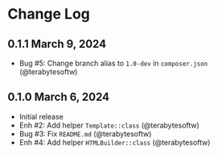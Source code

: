 # Change Log

## 0.1.1 March 9, 2024

- Bug #5: Change branch alias to `1.0-dev` in `composer.json` (@terabytesoftw)

## 0.1.0 March 6, 2024

- Initial release
- Enh #2: Add helper `Template::class` (@terabytesoftw)
- Bug #3: Fix `README.md` (@terabytesoftw)
- Enh #4: Add helper `HTMLBuilder::class` (@terabytesoftw)
